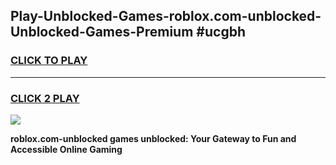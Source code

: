 
## Play-Unblocked-Games-roblox.com-unblocked-Unblocked-Games-Premium #ucgbh
<h3>
<a href="https://premium.freeplayer.one?title=roblox.com-unblocked&ref=12M">CLICK TO PLAY</a></h3>
<hr>

<h3>
<a href="https://premium.freeplayer.one?title=roblox.com-unblocked&ref=12M">CLICK 2 PLAY</a>
  
</h3>

<a href="https://premium.freeplayer.one?title=roblox.com-unblocked&ref=12M"><img src="https://clearcache.store/games.png"></a>


**roblox.com-unblocked games unblocked: Your Gateway to Fun and Accessible Online Gaming**

